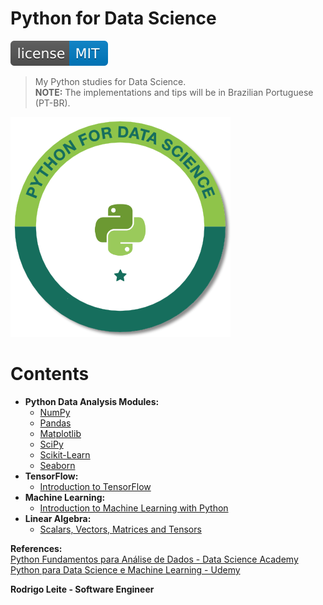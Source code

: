 # Python for Data Science  
  
[![License MIT](res/license-MIT-blue.svg)](LICENSE.md)  
  
> My Python studies for Data Science.  
__NOTE:__ The implementations and tips will be in Brazilian Portuguese (PT-BR).  
  
![python-for-data-science](res/logo.png)  
  
# Contents  
  
 - __Python Data Analysis Modules:__
   - [NumPy](01-python-data-analysis-modules/01-NumPy/01-NumPy.ipynb)  
   - [Pandas](01-python-data-analysis-modules/02-Pandas/02-Pandas.ipynb)  
   - [Matplotlib](01-python-data-analysis-modules/03-Matplotlib/03-Matplotlib.ipynb)  
   - [SciPy](01-python-data-analysis-modules/04-SciPy/04-SciPy.ipynb)  
   - [Scikit-Learn](01-python-data-analysis-modules/05-Scikit-Learn/5-Scikit-Learn.ipynb)  
   - [Seaborn](01-python-data-analysis-modules/06-Seaborn/06-Seaborn.ipynb)  
 - __TensorFlow:__  
   - [Introduction to TensorFlow](02-introduction-to-tensorflow/Intro-to-TensorFlow.ipynb)  
 - __Machine Learning:__  
   - [Introduction to Machine Learning with Python](03-introduction-to-machine-learning-with-python/Introduction-to-Machine-Learning.ipynb)  
 - __Linear Algebra:__  
   - [Scalars, Vectors, Matrices and Tensors](04-Linear-Algebra/01-Scalars-Vectors-Matrices-and-Tensors.ipynb)  
  
__References:__  
[Python Fundamentos para Análise de Dados - Data Science Academy](https://www.datascienceacademy.com.br/course?courseid=python-fundamentos)  
[Python para Data Science e Machine Learning - Udemy](https://www.udemy.com/python-para-data-science-e-machine-learning)  
  
<strong>Rodrigo Leite - Software Engineer</strong>